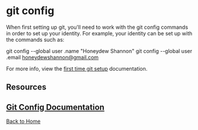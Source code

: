 # git config
When first setting up git, you'll need to work with the git config commands in order to set up your identity. 
For example, your identity can be set up with the commands such as:

git config --global user .name "Honeydew Shannon"
git config --global user .email honeydewshannon@gmail.com

For more info, view the [first time git setup](https://git-scm.com/book/en/v2/Getting-Started-First-Time-Git-Setup) documentation.

## Resources
 [Git Config Documentation](https://git-scm.com/docs/git-config)
 ---
 [Back to Home](../README.md)

 